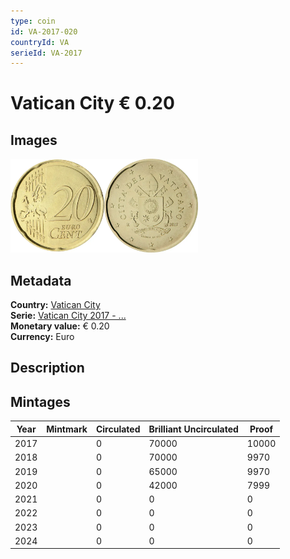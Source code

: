 ```yaml
---
type: coin
id: VA-2017-020
countryId: VA
serieId: VA-2017
---
```


# Vatican City € 0.20

## Images

<img src="../../../Images/common-2007-020.webp" height="150" alt="Front image"><img src="Images/vatican city-2017-020.webp" height="150" alt="Back image">

## Metadata

**Country:** [Vatican City](../index.md)\
**Serie:** [Vatican City 2017 - ...](index.md)\
**Monetary value:** € 0.20\
**Currency:** Euro

## Description

## Mintages

| Year | Mintmark | Circulated | Brilliant Uncirculated | Proof |
| ---- | -------- | ---------- | ---------------------- | ----- |
| 2017 |          | 0          | 70000                  | 10000 |
| 2018 |          | 0          | 70000                  | 9970  |
| 2019 |          | 0          | 65000                  | 9970  |
| 2020 |          | 0          | 42000                  | 7999  |
| 2021 |          | 0          | 0                      | 0     |
| 2022 |          | 0          | 0                      | 0     |
| 2023 |          | 0          | 0                      | 0     |
| 2024 |          | 0          | 0                      | 0     |
